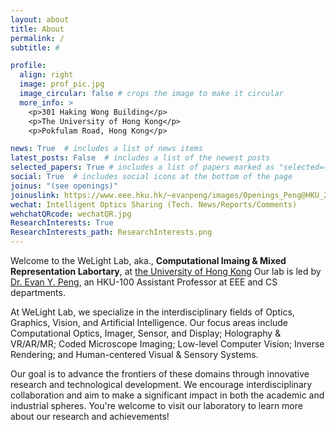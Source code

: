 ```yaml
---
layout: about
title: About
permalink: /
subtitle: #

profile:
  align: right
  image: prof_pic.jpg
  image_circular: false # crops the image to make it circular
  more_info: >
    <p>301 Haking Wong Building</p>
    <p>The University of Hong Kong</p>
    <p>Pokfulam Road, Hong Kong</p>

news: True  # includes a list of news items
latest_posts: False  # includes a list of the newest posts
selected_papers: True # includes a list of papers marked as "selected={true}"
social: True  # includes social icons at the bottom of the page
joinus: "(see openings)"
joinuslink: https://www.eee.hku.hk/~evanpeng/images/Openings_Peng@HKU_2023.pdf
wechat: Intelligent Optics Sharing (Tech. News/Reports/Comments)
wehchatQRcode: wechatQR.jpg
ResearchInterests: True
ResearchInterests_path: ResearchInterests.png
---
```



Welcome to the WeLight Lab, aka., **Computational Imaing & Mixed Representation Labortary**, at <a href="https://www.hku.hk/" target="_blank">the University of Hong Kong</a> Our lab is led by <a href="https://www.eee.hku.hk/~evanpeng" target="_blank">Dr. Evan Y. Peng</a>, an HKU-100 Assistant Professor at EEE and CS departments.

At WeLight Lab, we specialize in the interdisciplinary fields of Optics, Graphics, Vision, and Artificial Intelligence. Our focus areas include Computational Optics, Imager, Sensor, and Display; Holography & VR/AR/MR; Coded Microscope Imaging; Low-level Computer Vision; Inverse Rendering; and Human-centered Visual & Sensory Systems.

Our goal is to advance the frontiers of these domains through innovative research and technological development. We encourage interdisciplinary collaboration and aim to make a significant impact in both the academic and industrial spheres. You're welcome to visit our laboratory to learn more about our research and achievements!

<!-- Write your biography here. Tell the world about yourself. Link to your favorite [subreddit](http://reddit.com). You can put a picture in, too. The code is already in, just name your picture `prof_pic.jpg` and put it in the `img/` folder.

Put your address / P.O. box / other info right below your picture. You can also disable any of these elements by editing `profile` property of the YAML header of your `_pages/about.md`. Edit `_bibliography/papers.bib` and Jekyll will render your [publications page](/al-folio/publications/) automatically.

Link to your social media connections, too. This theme is set up to use [Font Awesome icons](http://fortawesome.github.io/Font-Awesome/) and [Academicons](https://jpswalsh.github.io/academicons/), like the ones below. Add your Facebook, Twitter, LinkedIn, Google Scholar, or just disable all of them. -->